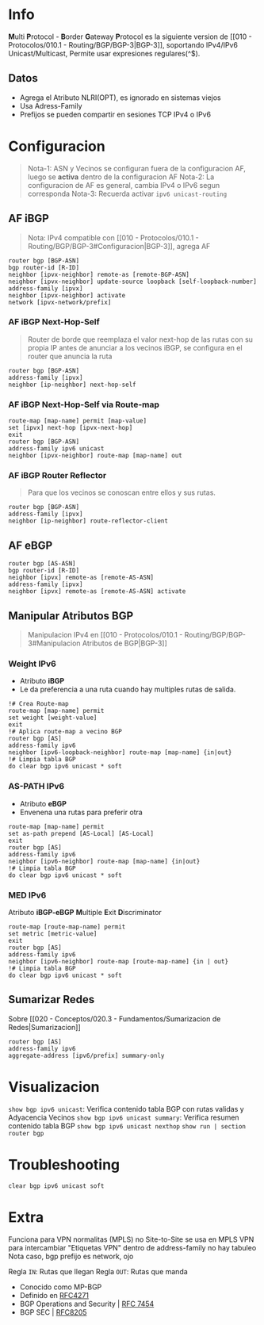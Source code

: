 # Info
**M**ulti **P**rotocol - **B**order **G**ateway **P**rotocol es la siguiente version de [[010 - Protocolos/010.1 - Routing/BGP/BGP-3|BGP-3]], soportando IPv4/IPv6 Unicast/Multicast, Permite usar expresiones regulares(^$).
## Datos
- Agrega el Atributo NLRI(OPT), es ignorado en sistemas viejos
- Usa Adress-Family
- Prefijos se pueden compartir en sesiones TCP IPv4 o IPv6

# Configuracion
> Nota-1: ASN y Vecinos se configuran fuera de la configuracion AF, luego se **activa** dentro de la configuracion AF
> Nota-2: La configuracion de AF es general, cambia IPv4 o IPv6 segun corresponda
> Nota-3: Recuerda activar `ipv6 unicast-routing`
## AF iBGP
> Nota: IPv4 compatible con [[010 - Protocolos/010.1 - Routing/BGP/BGP-3#Configuracion|BGP-3]], agrega AF
```
router bgp [BGP-ASN]
bgp router-id [R-ID]
neighbor [ipvx-neighbor] remote-as [remote-BGP-ASN]
neighbor [ipvx-neighbor] update-source loopback [self-loopback-number]
address-family [ipvx]
neighbor [ipvx-neighbor] activate
network [ipvx-network/prefix]
```

### AF iBGP Next-Hop-Self
> Router de borde que reemplaza el valor next-hop de las rutas con su propia IP antes de anunciar a los vecinos iBGP, se configura en el router que anuncia la ruta
```
router bgp [BGP-ASN]
address-family [ipvx]
neighbor [ip-neighbor] next-hop-self
```
### AF iBGP Next-Hop-Self via Route-map
```
route-map [map-name] permit [map-value]
set [ipvx] next-hop [ipvx-next-hop]
exit
router bgp [BGP-ASN]
address-family ipv6 unicast
neighbor [ipvx-neighbor] route-map [map-name] out
```
### AF iBGP Router Reflector
> Para que los vecinos se conoscan entre ellos y sus rutas.
```
router bgp [BGP-ASN]
address-family [ipvx]
neighbor [ip-neighbor] route-reflector-client
```
## AF eBGP
```
router bgp [AS-ASN]
bgp router-id [R-ID]
neighbor [ipvx] remote-as [remote-AS-ASN]
address-family [ipvx]
neighbor [ipvx] remote-as [remote-AS-ASN] activate
```

## Manipular Atributos BGP
> Manipulacion IPv4 en [[010 - Protocolos/010.1 - Routing/BGP/BGP-3#Manipulacion Atributos de BGP|BGP-3]]
### Weight IPv6
- Atributo **iBGP**
- Le da preferencia a una ruta cuando hay multiples rutas de salida.
```
!# Crea Route-map
route-map [map-name] permit
set weight [weight-value]
exit
!# Aplica route-map a vecino BGP
router bgp [AS]
address-family ipv6
neighbor [ipv6-loopback-neighbor] route-map [map-name] {in|out}
!# Limpia tabla BGP
do clear bgp ipv6 unicast * soft
```
### AS-PATH IPv6
- Atributo **eBGP**
- Envenena una rutas para preferir otra
```
route-map [map-name] permit
set as-path prepend [AS-Local] [AS-Local]
exit
router bgp [AS]
address-family ipv6
neighbor [ipv6-neighbor] route-map [map-name] {in|out}
!# Limpia tabla BGP
do clear bgp ipv6 unicast * soft
```
### MED IPv6
Atributo **iBGP-eBGP**
**M**ultiple **E**xit **D**iscriminator
```
route-map [route-map-name] permit
set metric [metric-value]
exit
router bgp [AS]
address-family ipv6
neighbor [ipv6-neighbor] route-map [route-map-name] {in | out}
!# Limpia tabla BGP
do clear bgp ipv6 unicast * soft
```

## Sumarizar Redes
Sobre [[020 - Conceptos/020.3 - Fundamentos/Sumarizacion de Redes|Sumarizacion]]
```
router bgp [AS]
address-family ipv6
aggregate-address [ipv6/prefix] summary-only
```

# Visualizacion
`show bgp ipv6 unicast`: Verifica contenido tabla BGP con rutas validas y Adyacencia Vecinos
`show bgp ipv6 unicast summary`: Verifica resumen contenido tabla BGP
`show bgp ipv6 unicast nexthop`
`show run | section router bgp`

# Troubleshooting
`clear bgp ipv6 unicast soft`

# Extra
Funciona para VPN normalitas (MPLS) no Site-to-Site
se usa en MPLS VPN para intercambiar "Etiquetas VPN"
dentro de address-family no hay tabuleo
Nota caso, bgp prefijo es network, ojo

Regla `IN`: Rutas que llegan
Regla `OUT`: Rutas que manda

- Conocido como MP-BGP
- Definido en [RFC4271](https://www.rfc-editor.org/rfc/rfc4271)
- BGP Operations and Security | [RFC 7454](https://www.rfc-editor.org/rfc/rfc7454)
- BGP SEC | [RFC8205](https://www.rfc-editor.org/rfc/rfc8205)